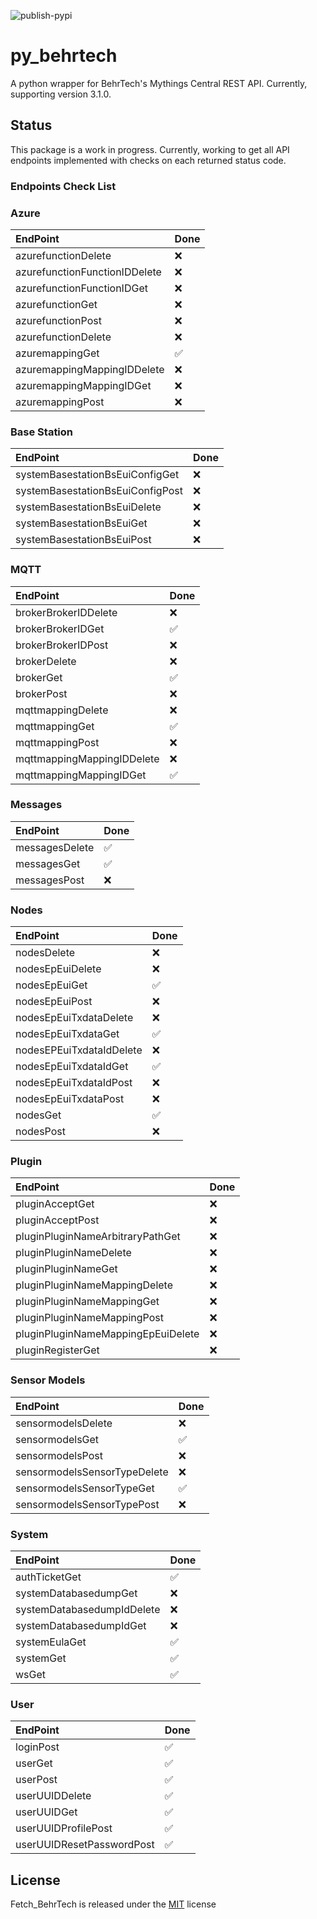 
![publish-pypi](https://github.com/matthewashley1/Fetch_BehrTech/workflows/publish-pypi/badge.svg)

# py_behrtech

A python wrapper for BehrTech's Mythings Central REST API. Currently, supporting version 3.1.0.

## Status

This package is a work in progress. Currently, working to get all API endpoints implemented with checks on each returned status code.

### Endpoints Check List

### Azure
EndPoint | Done
:--- | :---
azurefunctionDelete | :x:
azurefunctionFunctionIDDelete | :x:
azurefunctionFunctionIDGet | :x:
azurefunctionGet | :x:
azurefunctionPost | :x:
azurefunctionDelete | :x:
azuremappingGet | :white_check_mark:
azuremappingMappingIDDelete | :x:
azuremappingMappingIDGet | :x:
azuremappingPost | :x:

### Base Station
EndPoint | Done
:--- | :---
systemBasestationBsEuiConfigGet | :x:
systemBasestationBsEuiConfigPost | :x:
systemBasestationBsEuiDelete | :x:
systemBasestationBsEuiGet | :x:
systemBasestationBsEuiPost | :x:

### MQTT
EndPoint | Done
:--- | :---
brokerBrokerIDDelete | :x:
brokerBrokerIDGet | :white_check_mark:
brokerBrokerIDPost | :x:
brokerDelete | :x:
brokerGet | :white_check_mark:
brokerPost | :x:
mqttmappingDelete | :x:
mqttmappingGet | :white_check_mark:
mqttmappingPost | :x:
mqttmappingMappingIDDelete | :x:
mqttmappingMappingIDGet | :white_check_mark:

### Messages
EndPoint | Done
:--- | :---
messagesDelete | :white_check_mark:
messagesGet | :white_check_mark:
messagesPost | :x:

### Nodes
EndPoint | Done
:--- | :---
nodesDelete | :x:
nodesEpEuiDelete | :x:
nodesEpEuiGet | :white_check_mark:
nodesEpEuiPost | :x:
nodesEpEuiTxdataDelete | :x:
nodesEpEuiTxdataGet | :white_check_mark:
nodesEPEuiTxdataIdDelete | :x:
nodesEpEuiTxdataIdGet | :white_check_mark:
nodesEpEuiTxdataIdPost   | :x:
nodesEpEuiTxdataPost | :x:
nodesGet | :white_check_mark:
nodesPost | :x:

### Plugin
EndPoint | Done
:--- | :---
pluginAcceptGet | :x:
pluginAcceptPost | :x:
pluginPluginNameArbitraryPathGet | :x:
pluginPluginNameDelete | :x:
pluginPluginNameGet | :x:
pluginPluginNameMappingDelete | :x:
pluginPluginNameMappingGet | :x:
pluginPluginNameMappingPost | :x:
pluginPluginNameMappingEpEuiDelete | :x:
pluginRegisterGet | :x:

### Sensor Models
EndPoint | Done
:--- | :---
sensormodelsDelete | :x:
sensormodelsGet | :white_check_mark:
sensormodelsPost | :x:
sensormodelsSensorTypeDelete | :x:
sensormodelsSensorTypeGet | :white_check_mark:
sensormodelsSensorTypePost | :x:

### System
EndPoint | Done
:--- | :---
authTicketGet | :white_check_mark:
systemDatabasedumpGet | :x:
systemDatabasedumpIdDelete | :x:
systemDatabasedumpIdGet | :x:
systemEulaGet | :white_check_mark:
systemGet | :white_check_mark:
wsGet | :white_check_mark:
 
### User
EndPoint | Done
:--- | :---
loginPost | :white_check_mark:
userGet | :white_check_mark:
userPost | :white_check_mark:
userUUIDDelete | :white_check_mark:
userUUIDGet | :white_check_mark:
userUUIDProfilePost | :white_check_mark:
userUUIDResetPasswordPost | :white_check_mark:
 
## License

Fetch_BehrTech is released under the [MIT](https://opensource.org/licenses/MIT) license
